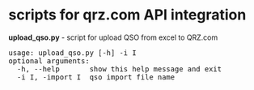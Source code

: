 # scripts for qrz.com API integration

<strong>upload_qso.py</strong> - script for upload QSO from excel to QRZ.com
<pre>
usage: upload_qso.py [-h] -i I
optional arguments:
  -h, --help       show this help message and exit
  -i I, -import I  qso import file name
</pre>
